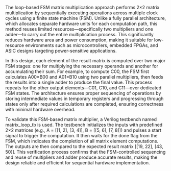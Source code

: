 The loop-based FSM matrix multiplication approach performs 2×2 matrix multiplication by sequentially executing operations across multiple clock cycles using a finite state machine (FSM). Unlike a fully parallel architecture, which allocates separate hardware units for each computation path, this method reuses limited resources—specifically two multipliers and one adder—to carry out the entire multiplication process. This significantly reduces hardware area and power consumption, making it suitable for low-resource environments such as microcontrollers, embedded FPGAs, and ASIC designs targeting power-sensitive applications.

In this design, each element of the result matrix is computed over two major FSM stages: one for multiplying the necessary operands and another for accumulating their sum. For example, to compute C00, the FSM first calculates A00×B00 and A01×B10 using two parallel multipliers, then feeds the results into a single adder to produce the final value. This process repeats for the other output elements—C01, C10, and C11—over dedicated FSM states. The architecture ensures proper sequencing of operations by storing intermediate values in temporary registers and progressing through states only after required calculations are completed, ensuring correctness with minimal hardware overhead.

To validate this FSM-based matrix multiplier, a Verilog testbench named matrix_loop_tb is used. The testbench initializes the inputs with predefined 2×2 matrices (e.g., A = [[1, 2], [3, 4]], B = [[5, 6], [7, 8]]) and pulses a start signal to trigger the computation. It then waits for the done flag from the FSM, which indicates the completion of all matrix element computations. The outputs are then compared to the expected result matrix [[19, 22], [43, 50]]. This verification process confirms that the FSM-controlled sequencing and reuse of multipliers and adder produce accurate results, making the design reliable and efficient for sequential hardware implementation.
